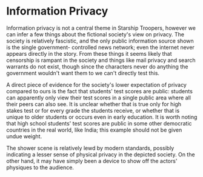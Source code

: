 # Information Privacy

Information privacy is not a central theme in Starship Troopers, however we can infer a few things about the fictional 
society's view on privacy. The society is relatively fascistic, and the only public information source shown is the single government-
controlled news network; even the internet never appears directly in the story. From these things it seems likely that censorship
is rampant in the society and things like mail privacy and search warrants do not exist, though since the characters
never do anything the government wouldn't want them to we can't directly test this. 

A direct piece of evidence for the society's lower expectation of privacy compared to ours is the fact that students' test scores
are public: students can apparently only view their test scores in a single public area where all their peers can also see. It is unclear
whether that is true only for high stakes test or for every grade the students receive, or whether that is unique to older students or
occurs even in early education. It is worth noting that high school students' test scores are public in some other democratic countries
in the real world, like India; this example should not be given undue weight. 

The shower scene is relatively lewd by modern standards, possibly indicating a lesser sense of physical privacy in the depicted
society. On the other hand, it may have simply been a device to show off the actors' physiques to the audience. 
